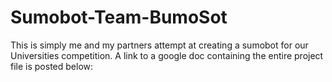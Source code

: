 # Sumobot-Team-BumoSot
This is simply me and my partners attempt at creating a sumobot for our Universities competition. 
A link to a google doc containing the entire project file is posted below:



